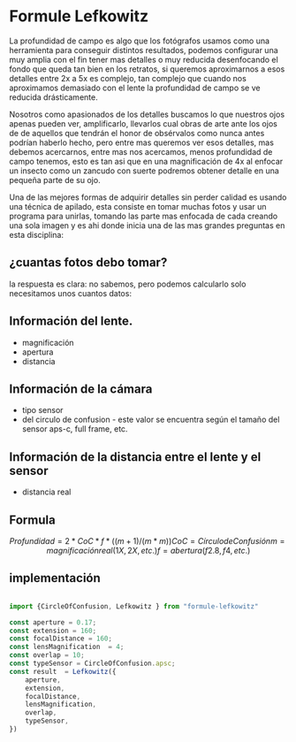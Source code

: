 # Formule Lefkowitz

La profundidad de campo es algo que los fotógrafos usamos como una herramienta para conseguir distintos resultados, podemos configurar una muy amplia con el fin tener mas detalles o muy reducida desenfocando el fondo que queda tan bien en los retratos, si queremos aproximarnos a esos detalles entre 2x a 5x es complejo, tan complejo que cuando  nos aproximamos demasiado con el lente la profundidad de campo se ve reducida drásticamente.

Nosotros como apasionados de los detalles buscamos lo que nuestros ojos apenas pueden ver, amplificarlo, llevarlos cual obras de arte ante los ojos de de aquellos que tendrán el honor de obsérvalos como nunca antes podrían haberlo hecho, pero entre mas queremos ver esos detalles, mas debemos acercarnos, entre mas nos acercamos, menos profundidad de campo tenemos, esto es tan asi que en una magnificación de 4x al enfocar un insecto como un zancudo con suerte podremos obtener detalle en una pequeña parte de su ojo. 

Una de las mejores formas de adquirir detalles sin perder calidad es usando una técnica de apilado, esta consiste en tomar muchas fotos y usar un programa para unirlas, tomando las parte mas enfocada de cada creando una sola imagen y es ahi donde inicia una de las mas grandes preguntas en esta disciplina:

 ## ¿cuantas fotos debo tomar? 
la respuesta es clara:  no sabemos, pero podemos calcularlo solo necesitamos unos cuantos datos:

## Información del lente.
- magnificación
- apertura
- distancia 

## Información de la cámara
- tipo sensor
- del circulo de confusion - este valor se encuentra según el tamaño del sensor  aps-c, full frame, etc.       

## Información de la distancia entre el lente y el sensor
- distancia real

## Formula   
``` math
Profundidad = 2 * CoC * f* ((m+1)/(m*m))

CoC = Círculo de Confusión
m = magnificación real (1X, 2X, etc.)
f = abertura (f2.8, f4, etc.)
```

## implementación

``` ts

import {CircleOfConfusion, Lefkowitz } from "formule-lefkowitz"

const aperture = 0.17;
const extension = 160;
const focalDistance = 160;
const lensMagnification  = 4;
const overlap = 10;
const typeSensor = CircleOfConfusion.apsc;
const result  = Lefkowitz({
    aperture,
    extension,
    focalDistance,
    lensMagnification,
    overlap,
    typeSensor,
})

```
